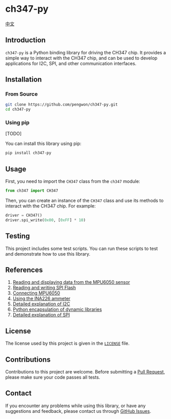 # ch347-py

[中文](README.md)

## Introduction

`ch347-py` is a Python binding library for driving the CH347 chip. It provides a simple way to interact with the CH347 chip, and can be used to develop applications for I2C, SPI, and other communication interfaces.

## Installation

### From Source

```bash
git clone https://github.com/pengwon/ch347-py.git
cd ch347-py
```

### Using pip

[TODO]

You can install this library using pip:

```bash
pip install ch347-py
```

## Usage

First, you need to import the `CH347` class from the `ch347` module:

```python
from ch347 import CH347
```

Then, you can create an instance of the `CH347` class and use its methods to interact with the CH347 chip. For example:

```python
driver = CH347()
driver.spi_write(0x00, [0xFF] * 10)
```

## Testing

This project includes some test scripts. You can run these scripts to test and demonstrate how to use this library.

## References

1. [Reading and displaying data from the MPU6050 sensor](https://mp.weixin.qq.com/s?__biz=MzA3NzMyNTIyOA==&mid=2651481825&idx=1&sn=bbe2833173dcf0420eaac9faff14ca8b&chksm=84ad7022b3daf9349f8e57e87abacef833bd742f655a60379e07e8ee2529cb012d807a132a92#rd)
2. [Reading and writing SPI Flash](https://mp.weixin.qq.com/s?__biz=MzA3NzMyNTIyOA==&mid=2651481820&idx=1&sn=b28a3b59fa7104383ced33ddf9cee7c5&chksm=84ad701fb3daf9099a0245f143c6fc3f5398af3657cf028e052fa3ad944aa510730fee319fa8#rd)
3. [Connecting MPU6050](https://mp.weixin.qq.com/s?__biz=MzA3NzMyNTIyOA==&mid=2651481772&idx=1&sn=509448890675dbcf03ed1ee877d0bff2&chksm=84ad706fb3daf979f6c5e74e8ec46f09307ffdd358026a33ac98bd13196a79fbabc2db6d746f#rd)
4. [Using the INA226 ammeter](https://mp.weixin.qq.com/s?__biz=MzA3NzMyNTIyOA==&mid=2651482424&idx=1&sn=5676fb2123294c17a611775965b1f1b1&chksm=84ad7ffbb3daf6eda6cc972bc08e5b0d0781651bada60ca906423fd59090a7f3794fed190d9a#rd)
5. [Detailed explanation of I2C](https://mp.weixin.qq.com/s?__biz=MzA3NzMyNTIyOA==&mid=2651481759&idx=1&sn=562c0748c593e1de21487a538ace637a&chksm=84ad705cb3daf94a2d3eb64d94acc374ea5ff3808b8f5800b4730d9ff02c9a0e1feea61e1566#rd)
6. [Python encapsulation of dynamic libraries](https://mp.weixin.qq.com/s?__biz=MzA3NzMyNTIyOA==&mid=2651481701&idx=1&sn=2ddf1ce70703550bbcaeb7bed4aa0211&chksm=84ad70a6b3daf9b036b859b8b4c621c7a8db6a32ca1e04bd9369b7dc125e17ed16f3ebddc608#rd)
7. [Detailed explanation of SPI](https://mp.weixin.qq.com/s?__biz=MzA3NzMyNTIyOA==&mid=2651481820&idx=2&sn=4d5c44f98a4b174b867b9c05408207d9&chksm=84ad701fb3daf90966a02142c32b14a628b1d8b4564ac448925ccb77796800d6622a071421ee#rd)

## License

The license used by this project is given in the [`LICENSE`](LICENSE) file.

## Contributions

Contributions to this project are welcome. Before submitting a [Pull Request](https://github.com/pengwon/ch347-py/pulls), please make sure your code passes all tests.

## Contact

If you encounter any problems while using this library, or have any suggestions and feedback, please contact us through [GitHub Issues](https://github.com/pengwon/ch347-py/issues).